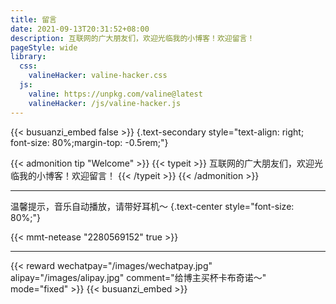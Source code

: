 ```yaml
---
title: 留言
date: 2021-09-13T20:31:52+08:00
description: 互联网的广大朋友们，欢迎光临我的小博客！欢迎留言！
pageStyle: wide
library:
  css:
    valineHacker: valine-hacker.css
  js:
    valine: https://unpkg.com/valine@latest
    valineHacker: /js/valine-hacker.js
---
```


{{< busuanzi_embed false >}}
{.text-secondary style="text-align: right; font-size: 80%;margin-top: -0.5rem;"}

{{< admonition tip "Welcome" >}}
{{< typeit >}}
互联网的广大朋友们，欢迎光临我的小博客！欢迎留言！
{{< /typeit >}}
{{< /admonition >}}

---

温馨提示，音乐自动播放，请带好耳机～
{.text-center style="font-size: 80%;"}

{{< mmt-netease "2280569152" true >}}

---

{{< reward wechatpay="/images/wechatpay.jpg" alipay="/images/alipay.jpg" comment="给博主买杯卡布奇诺～" mode="fixed" >}}
{{< busuanzi_embed >}}
